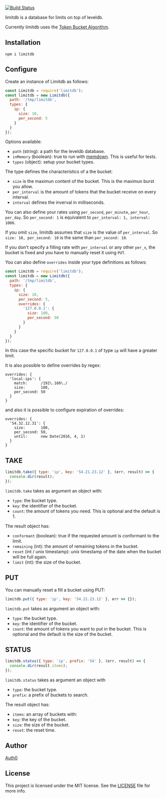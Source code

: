 [![Build Status](https://travis-ci.org/limitd/limitdb.svg)](https://travis-ci.org/limitd/limitdb)

limitdb is a database for limits on top of leveldb.

Currently limitdb uses the [Token Bucket Algorithm](https://en.wikipedia.org/wiki/Token_bucket).

## Installation

```
npm i limitdb
```

## Configure

Create an instance of Limitdb as follows:

```javascript
const Limitdb = require('limitdb');
const limitdb = new Limitdb({
  path: '/tmp/limitdb',
  types: {
    ip: {
      size: 10,
      per_second: 5
    }
  }
});
```

Options available:

- `path` (string): a path for the leveldb database.
- `inMemory` (boolean): true to run with [memdown](https://github.com/Level/memdown). This is useful for tests.
- `types` (object): setup your bucket types.

The type defines the characteristics of a the bucket:

- `size` is the maximun content of the bucket. This is the maximun burst you allow.
- `per_interval` is the amount of tokens that the bucket receive on every interval.
- `interval` defines the inverval in milliseconds.

You can also define your rates using `per_second`, `per_minute`, `per_hour`, `per_day`. So `per_second: 1` is equivalent to `per_interval: 1, interval: 1000`.

If you omit `size`, limitdb assumes that `size` is the value of `per_interval`. So `size: 10, per_second: 10` is the same than `per_second: 10`.

If you don't specify a filling rate with `per_interval` or any other `per_x`, the bucket is fixed and you have to manually reset it using `PUT`.

You can also define `overrides` inside your type definitions as follows:

```javascript
const Limitdb = require('limitdb');
const limitdb = new Limitdb({
  path: '/tmp/limitdb',
  types: {
    ip: {
      size: 10,
      per_second: 5,
      overrides: {
        '127.0.0.1': {
          size: 100,
          per_second: 50
        }
      }
    }
  }
});
```

In this case the specific bucket for `127.0.0.1` of type `ip` will have a greater limit.

It is also possible to define overrides by regex:

```
overrides: {
  'local-ips': {
    match:      /192\.168\./
    size:       100,
    per_second: 50
  }
}
```

and also it is possible to configure expiration of overrides:


```
overrides: {
  '54.32.12.31': {
    size:       100,
    per_second: 50,
    until:      new Date(2016, 4, 1)
  }
}
```


## TAKE

```javascript
limitdb.take({ type: 'ip', key: '54.21.23.12' }, (err, result) => {
  console.dir(result);
});
```

`limitdb.take` takes as argument an object with:

-  `type`: the bucket type.
-  `key`: the identifier of the bucket.
-  `count`: the amount of tokens you need. This is optional and the default is 1.

The result object has:

-  `conformant` (boolean): true if the requested amount is conformant to the limit.
-  `remaining` (int): the amount of remaining tokens in the bucket.
-  `reset` (int / unix timestamp): unix timestamp of the date when the bucket will be full again.
-  `limit` (int): the size of the bucket.

## PUT

You can manually reset a fill a bucket using PUT:

```javascript
limitdb.put({ type: 'ip', key: '54.21.23.12' }, err => {});
```

`limitdb.put` takes as argument an object with:

-  `type`: the bucket type.
-  `key`: the identifier of the bucket.
-  `count`: the amount of tokens you want to put in the bucket. This is optional and the default is the size of the bucket.

## STATUS

```javascript
limitdb.status({ type: 'ip', prefix: '54' }, (err, result) => {
  console.dir(result.items);
});
```

`limitdb.status` takes as argument an object with

-  `type`: the bucket type.
-  `prefix`: a prefix of buckets to search.

The result object has:

-  `items`: an array of buckets with:
  - `key`: the key of the bucket.
  - `size`: the size of the bucket.
  - `reset`: the reset time.

## Author

[Auth0](auth0.com)

## License

This project is licensed under the MIT license. See the [LICENSE](LICENSE) file for more info.
